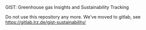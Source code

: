 GIST: Greenhouse gas Insights and Sustainability Tracking

Do not use this repository any more. We've moved to gitlab, see https://gitlab.lrz.de/gist-sustainability/
